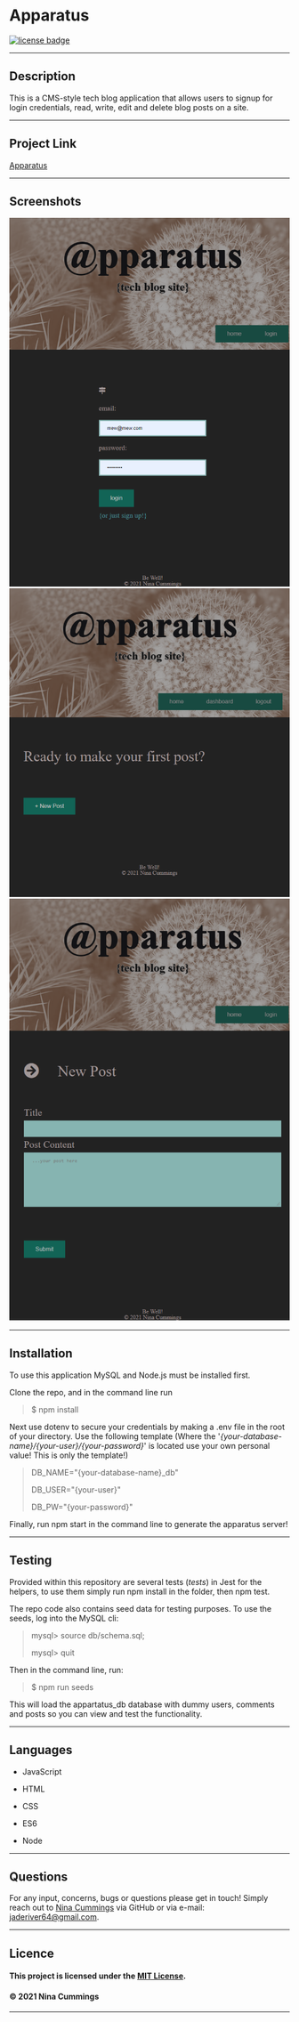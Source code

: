 
# Apparatus
<a href='https://opensource.org/licenses/MIT'><img src='https://img.shields.io/badge/license-MIT-blueviolet' alt='license badge'></a>

---------------------------------------

## Description

This is a CMS-style tech blog application that allows users to signup for login credentials, read, write, edit and delete blog posts on a site.

---------------------------------------

## Project Link

[Apparatus](https://quiet-ocean-12254.herokuapp.com/) 




---------------------------------------

## Screenshots

![Project Image](./public/images/apparatus_screenshot_2.png)
![Project Image](./public/images/apparatus_screenshot_3.png)
![Project Image](./public/images/apparatus_screenshot_5.png)

---------------------------------------

## Installation

To use this application MySQL and Node.js must be installed first.

Clone the repo, and in the command line run 

>
> $ npm install
> 
Next use dotenv to secure your credentials by making a .env file in the root of your directory.  Use the following template (Where the '*{your-database-name}/{your-user}/{your-password}*' is located use your own personal value!  This is only the template!)

> DB_NAME="{your-database-name}_db"
>
> DB_USER="{your-user}"
>
> DB_PW="{your-password}"


Finally, run npm start in the command line to generate the apparatus server!

---------------------------------------
## Testing

Provided within this repository are several tests (_tests_) in Jest for the helpers, to use them simply run npm install in the folder, then npm test.

The repo code also contains seed data for testing purposes.  To use the seeds, log into the MySQL cli:

> mysql> source db/schema.sql;
>
> mysql> quit
>

Then in the command line, run:

>
> $ npm run seeds
>

This will load the appartatus_db database with dummy users, comments and posts so you can view and test the functionality.

---------------------------------------

## Languages

                    
* JavaScript
   
* HTML
   
* CSS
   
* ES6
   
* Node
   

---------------------------------------

## Questions

For any input, concerns, bugs or questions please get in touch!  Simply reach out to [Nina Cummings](https://github.com/jaderiver62/apparatus) via GitHub or via e-mail: jaderiver64@gmail.com.

---------------------------------------

## Licence


#### This project is licensed under the [MIT License](https://opensource.org/licenses/MIT).
#### &copy; 2021 Nina Cummings

---------------------------------------
    